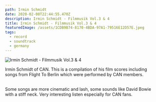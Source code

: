 ```yaml
---
path: Irmin Schmidt
date: 2020-02-08T22:44:55.470Z
description: Irmin Schmidt - Filmmusik Vol.3 & 4
title: Irmin Schmidt - Filmmusik Vol.3 & 4
featuredImage: /assets/1CDB9B74-8170-4BDA-97A1-79516E12D57E.jpeg
tags:
  - record
  - soundtrack
  - germany
---
```

![Irmin Schmidt - Filmmusik Vol.3 & 4](/assets/1CDB9B74-8170-4BDA-97A1-79516E12D57E.jpeg "Irmin Schmidt - Filmmusik Vol.3 & 4")

Irmin Schmidt of CAN. This is a compilation of his film scores including songs from Flight To Berlin which were performed by CAN members.

\
Some songs are more cinematic and lash, some sounds like David Bowie with a stiff neck. Very interesting listen especially for CAN fans.
